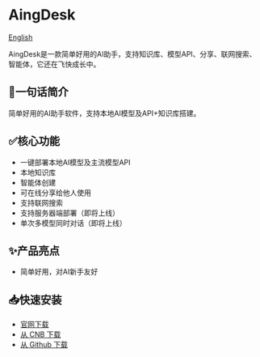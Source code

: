 # AingDesk

[English](README.md)

AingDesk是一款简单好用的AI助手，支持知识库、模型API、分享、联网搜索、智能体，它还在飞快成长中。

## 🚀一句话简介

简单好用的AI助手软件，支持本地AI模型及API+知识库搭建。

## ✅核心功能

- 一键部署本地AI模型及主流模型API
- 本地知识库
- 智能体创建
- 可在线分享给他人使用
- 支持联网搜索
- 支持服务器端部署（即将上线）
- 单次多模型同时对话（即将上线） 

## ✨产品亮点

- 简单好用，对AI新手友好

## 📥快速安装

- [官网下载](https://www.aingdesk.com/)   
- [从 CNB 下载](https://cnb.cool/aingdesk/AingDesk/-/releases/) 
- [从 Github 下载](https://github.com/aingdesk/AingDesk/releases)  
